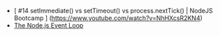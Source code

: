 
* [ #14 setImmediate() vs setTimeout() vs process.nextTick() | NodeJS Bootcamp ] (https://www.youtube.com/watch?v=NhHXcsR2KN4)
* [The Node.js Event Loop](https://nodejs.org/en/learn/asynchronous-work/event-loop-timers-and-nexttick)